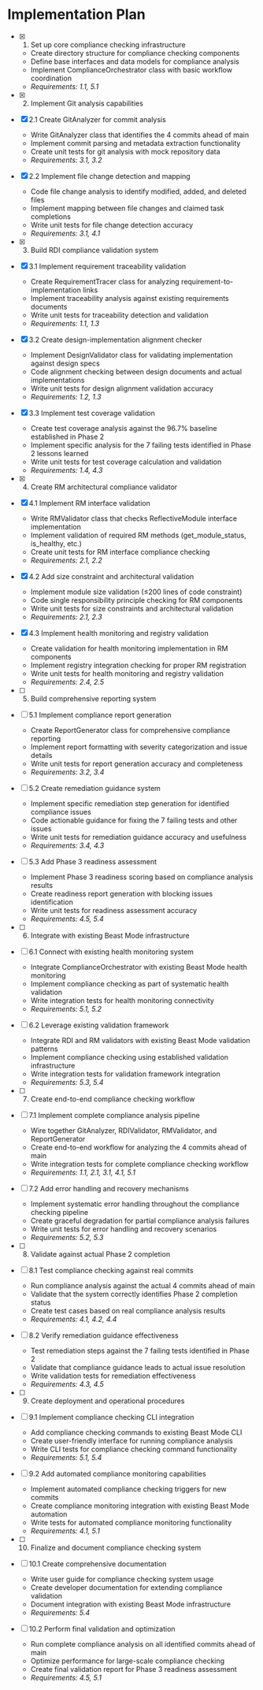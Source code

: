# Implementation Plan

- [x] 1. Set up core compliance checking infrastructure
  - Create directory structure for compliance checking components
  - Define base interfaces and data models for compliance analysis
  - Implement ComplianceOrchestrator class with basic workflow coordination
  - _Requirements: 1.1, 5.1_

- [x] 2. Implement Git analysis capabilities
- [x] 2.1 Create GitAnalyzer for commit analysis
  - Write GitAnalyzer class that identifies the 4 commits ahead of main
  - Implement commit parsing and metadata extraction functionality
  - Create unit tests for git analysis with mock repository data
  - _Requirements: 3.1, 3.2_

- [x] 2.2 Implement file change detection and mapping
  - Code file change analysis to identify modified, added, and deleted files
  - Implement mapping between file changes and claimed task completions
  - Write unit tests for file change detection accuracy
  - _Requirements: 3.1, 4.1_

- [x] 3. Build RDI compliance validation system
- [x] 3.1 Implement requirement traceability validation
  - Create RequirementTracer class for analyzing requirement-to-implementation links
  - Implement traceability analysis against existing requirements documents
  - Write unit tests for traceability detection and validation
  - _Requirements: 1.1, 1.3_

- [x] 3.2 Create design-implementation alignment checker
  - Implement DesignValidator class for validating implementation against design specs
  - Code alignment checking between design documents and actual implementations
  - Write unit tests for design alignment validation accuracy
  - _Requirements: 1.2, 1.3_

- [x] 3.3 Implement test coverage validation
  - Create test coverage analysis against the 96.7% baseline established in Phase 2
  - Implement specific analysis for the 7 failing tests identified in Phase 2 lessons learned
  - Write unit tests for test coverage calculation and validation
  - _Requirements: 1.4, 4.3_

- [x] 4. Create RM architectural compliance validator
- [x] 4.1 Implement RM interface validation
  - Write RMValidator class that checks ReflectiveModule interface implementation
  - Implement validation of required RM methods (get_module_status, is_healthy, etc.)
  - Create unit tests for RM interface compliance checking
  - _Requirements: 2.1, 2.2_

- [x] 4.2 Add size constraint and architectural validation
  - Implement module size validation (≤200 lines of code constraint)
  - Code single responsibility principle checking for RM components
  - Write unit tests for size constraints and architectural validation
  - _Requirements: 2.1, 2.3_

- [x] 4.3 Implement health monitoring and registry validation
  - Create validation for health monitoring implementation in RM components
  - Implement registry integration checking for proper RM registration
  - Write unit tests for health monitoring and registry validation
  - _Requirements: 2.4, 2.5_

- [ ] 5. Build comprehensive reporting system
- [ ] 5.1 Implement compliance report generation
  - Create ReportGenerator class for comprehensive compliance reporting
  - Implement report formatting with severity categorization and issue details
  - Write unit tests for report generation accuracy and completeness
  - _Requirements: 3.2, 3.4_

- [ ] 5.2 Create remediation guidance system
  - Implement specific remediation step generation for identified compliance issues
  - Code actionable guidance for fixing the 7 failing tests and other issues
  - Write unit tests for remediation guidance accuracy and usefulness
  - _Requirements: 3.4, 4.3_

- [ ] 5.3 Add Phase 3 readiness assessment
  - Implement Phase 3 readiness scoring based on compliance analysis results
  - Create readiness report generation with blocking issues identification
  - Write unit tests for readiness assessment accuracy
  - _Requirements: 4.5, 5.4_

- [ ] 6. Integrate with existing Beast Mode infrastructure
- [ ] 6.1 Connect with existing health monitoring system
  - Integrate ComplianceOrchestrator with existing Beast Mode health monitoring
  - Implement compliance checking as part of systematic health validation
  - Write integration tests for health monitoring connectivity
  - _Requirements: 5.1, 5.2_

- [ ] 6.2 Leverage existing validation framework
  - Integrate RDI and RM validators with existing Beast Mode validation patterns
  - Implement compliance checking using established validation infrastructure
  - Write integration tests for validation framework integration
  - _Requirements: 5.3, 5.4_

- [ ] 7. Create end-to-end compliance checking workflow
- [ ] 7.1 Implement complete compliance analysis pipeline
  - Wire together GitAnalyzer, RDIValidator, RMValidator, and ReportGenerator
  - Create end-to-end workflow for analyzing the 4 commits ahead of main
  - Write integration tests for complete compliance checking workflow
  - _Requirements: 1.1, 2.1, 3.1, 4.1, 5.1_

- [ ] 7.2 Add error handling and recovery mechanisms
  - Implement systematic error handling throughout the compliance checking pipeline
  - Create graceful degradation for partial compliance analysis failures
  - Write unit tests for error handling and recovery scenarios
  - _Requirements: 5.2, 5.3_

- [ ] 8. Validate against actual Phase 2 completion
- [ ] 8.1 Test compliance checking against real commits
  - Run compliance analysis against the actual 4 commits ahead of main
  - Validate that the system correctly identifies Phase 2 completion status
  - Create test cases based on real compliance analysis results
  - _Requirements: 4.1, 4.2, 4.4_

- [ ] 8.2 Verify remediation guidance effectiveness
  - Test remediation steps against the 7 failing tests identified in Phase 2
  - Validate that compliance guidance leads to actual issue resolution
  - Write validation tests for remediation effectiveness
  - _Requirements: 4.3, 4.5_

- [ ] 9. Create deployment and operational procedures
- [ ] 9.1 Implement compliance checking CLI integration
  - Add compliance checking commands to existing Beast Mode CLI
  - Create user-friendly interface for running compliance analysis
  - Write CLI tests for compliance checking command functionality
  - _Requirements: 5.1, 5.4_

- [ ] 9.2 Add automated compliance monitoring capabilities
  - Implement automated compliance checking triggers for new commits
  - Create compliance monitoring integration with existing Beast Mode automation
  - Write tests for automated compliance monitoring functionality
  - _Requirements: 4.1, 5.1_

- [ ] 10. Finalize and document compliance checking system
- [ ] 10.1 Create comprehensive documentation
  - Write user guide for compliance checking system usage
  - Create developer documentation for extending compliance validation
  - Document integration with existing Beast Mode infrastructure
  - _Requirements: 5.4_

- [ ] 10.2 Perform final validation and optimization
  - Run complete compliance analysis on all identified commits ahead of main
  - Optimize performance for large-scale compliance checking
  - Create final validation report for Phase 3 readiness assessment
  - _Requirements: 4.5, 5.1_